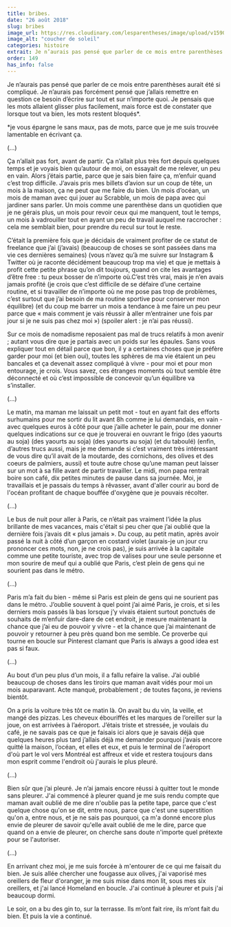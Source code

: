 ```yaml
---
title: bribes.
date: "26 août 2018"
slug: bribes
image_url: https://res.cloudinary.com/lesparentheses/image/upload/v1590978432/149_bribes/lesparentheses_birbes-alaune.jpg
image_alt: "coucher de soleil"
categories: histoire
extrait: Je n’aurais pas pensé que parler de ce mois entre parenthèses aurait été si compliqué. Je n’aurais pas forcément pensé que j’allais remettre en question ce besoin d’écrire sur tout et sur n’importe quoi. Je pensais que les mots allaient glisser plus facilement, mais force est de constater que lorsque tout va bien, les mots restent bloqués.
order: 149
has_info: false
---
```


<div class="main-container">
  <section class="single-post--section">
    <p class="single-post--text">
      Je n’aurais pas pensé que parler de ce mois entre parenthèses aurait été si compliqué. Je n’aurais pas forcément pensé que j’allais remettre en question ce besoin d’écrire sur tout et sur n’importe quoi. Je pensais que les mots allaient glisser plus facilement, mais force est de constater que lorsque tout va bien, les mots restent bloqués*.
    </p>
    <p class="single-post--text">
      *je vous épargne le sans maux, pas de mots, parce que je me suis trouvée lamentable en écrivant ça.
    </p>
    <p class="single-post--text">(...)</p>
  </section>
  <section class="single-post--section">
    <p class="single-post--text">
      Ça n’allait pas fort, avant de partir. Ça n’allait plus très fort depuis quelques temps et je voyais bien qu’autour de moi, on essayait de me relever, un peu en vain. Alors j’étais partie, parce que je sais bien faire ça, m’enfuir quand c’est trop difficile. J’avais pris mes billets d’avion sur un coup de tête, un mois à la maison, ça ne peut que me faire du bien. Un mois d’océan, un mois de maman avec qui jouer au Scrabble, un mois de papa avec qui jardiner sans parler. Un mois comme une parenthèse dans un quotidien que je ne gérais plus, un mois pour revoir ceux qui me manquent, tout le temps, un mois à vadrouiller tout en ayant un peu de travail auquel me raccrocher : cela me semblait bien, pour prendre du recul sur tout le reste.
    </p>
    <p class="single-post--text">
      C’était la première fois que je décidais de vraiment profiter de ce statut de freelance que j’ai (j’avais) (beaucoup de choses se sont passées dans ma vie ces dernières semaines) (vous n’avez qu’à me suivre sur Instagram & Twitter où je raconte décidément beaucoup trop ma vie) et que je mettais à profit cette petite phrase qu’on dit toujours, quand on cite les avantages d’être free : tu peux bosser de n’importe où.C’est très vrai, mais je n’en avais jamais profité (je crois que c’est difficile de se défaire d’une certaine routine, et si travailler de n’importe où ne me pose pas trop de problèmes, c’est surtout que j’ai besoin de ma routine sportive pour conserver mon équilibre) (et du coup me barrer un mois a tendance à me faire un peu peur parce que « mais comment je vais réussir à aller m’entrainer une fois par jour si je ne suis pas chez moi ») (spoiler alert : je n’ai pas réussi).
    </p>
    <p class="single-post--text">
      Sur ce mois de nomadisme reposaient pas mal de trucs relatifs à mon avenir ; autant vous dire que je partais avec un poids sur les épaules. Sans vous expliquer tout en détail parce que bon, il y a certaines choses que je préfère garder pour moi (et bien oui), toutes les sphères de ma vie étaient un peu bancales et ça devenait assez compliqué à vivre - pour moi et pour mon entourage, je crois. Vous savez, ces étranges moments où tout semble être déconnecté et où c’est impossible de concevoir qu’un équilibre va s’installer.
    </p>
    <p class="single-post--text">
      (...)
    </p>
  </section>
  <section class="single-post--section">
    <p class="single-post--text">
      Le matin, ma maman me laissait un petit mot - tout en ayant fait des efforts surhumains pour me sortir du lit avant 8h comme je lui demandais, en vain - avec quelques euros à côté pour que j’aille acheter le pain, pour me donner quelques indications sur ce que je trouverai en ouvrant le frigo (des yaourts au soja) (des yaourts au soja) (des yaourts au soja) (et du taboulé) (enfin, d’autres trucs aussi, mais je me demande si c’est vraiment très intéressant de vous dire qu’il avait de la moutarde, des cornichons, des olives et des coeurs de palmiers, aussi) et toute autre chose qu’une maman peut laisser sur un mot à sa fille avant de partir travailler. Le midi, mon papa rentrait boire son café, dix petites minutes de pause dans sa journée. Moi, je travaillais et je passais du temps à rêvasser, avant d'aller courir au bord de l'océan profitant de chaque bouffée d'oxygène que je pouvais récolter.
    </p>
    <p class="single-post--text">
      (...)
    </p>
  </section>
  <section class="single-post--section">
    <p class="single-post--text">
      Le bus de nuit pour aller à Paris, ce n’était pas vraiment l’idée la plus brillante de mes vacances, mais c'était si peu cher que j’ai oublié que la dernière fois j’avais dit « plus jamais ». Du coup, au petit matin, après avoir passé la nuit à côté d’un garçon en costard violet (aurais-je un jour cru prononcer ces mots, non, je ne crois pas), je suis arrivée à la capitale comme une petite touriste, avec trop de valises pour une seule personne et mon sourire de meuf qui a oublié que Paris, c’est plein de gens qui ne sourient pas dans le métro.
    </p>
    <p class="single-post--text">
      (...)
    </p>
  </section>
  <section class="single-post--section">
    <p class="single-post--text">
      Paris m’a fait du bien - même si Paris est plein de gens qui ne sourient pas dans le métro. J’oublie souvent à quel point j’ai aimé Paris, je crois, et si les derniers mois passés là bas lorsque j’y vivais étaient surtout ponctués de souhaits de m’enfuir dare-dare de cet endroit, je mesure maintenant la chance que j’ai eu de pouvoir y vivre - et la chance que j’ai maintenant de pouvoir y retourner à peu près quand bon me semble. Ce proverbe qui tourne en boucle sur Pinterest clamant que Paris is always a good idea est pas si faux.
    </p>
    <p class="single-post--text">
      (...)
    </p>
  </section>
  <section class="single-post--section">
    <p class="single-post--text">
      Au bout d’un peu plus d’un mois, il a fallu refaire la valise. J’ai oublié beaucoup de choses dans les tiroirs que maman avait vidés pour moi un mois auparavant. Acte manqué, probablement ; de toutes façons, je reviens bientôt.
    </p>
    <p class="single-post--text">
      On a pris la voiture très tôt ce matin là. On avait bu du vin, la veille, et mangé des pizzas. Les cheveux ébouriffés et les marques de l’oreiller sur la joue, on est arrivées à l’aéroport. J’étais triste et stressée, je voulais du café, je ne savais pas ce que je faisais ici alors que je savais déjà que quelques heures plus tard j’allais déjà me demander pourquoi j’avais encore quitté la maison, l’océan, et elles et eux, et puis le terminal de l'aéroport d'où part le vol vers Montréal est affreux et vide et restera toujours dans mon esprit comme l'endroit où j'aurais le plus pleuré.
    </p>
    <p class="single-post--text">
      (...)
    </p>
  </section>
  <section class="single-post--section">
    <p class="single-post--text">
      Bien sûr que j’ai pleuré. Je n’ai jamais encore réussi à quitter tout le monde sans pleurer. J'ai commencé à pleurer quand je me suis rendu compte que maman avait oublié de me dire n'oublie pas la petite tape, parce que c'est quelque chose qu'on se dit, entre nous, parce que c'est une superstition qu'on a, entre nous, et je ne sais pas pourquoi, ça m'a donné encore plus envie de pleurer de savoir qu'elle avait oublié de me le dire, parce que quand on a envie de pleurer, on cherche sans doute n'importe quel prétexte pour se l'autoriser.
    </p>
    <p class="single-post--text">
      (...)
    </p>
  </section>
  <section class="single-post--section">
    <p class="single-post--text">
      En arrivant chez moi, je me suis forcée à m'entourer de ce qui me faisait du bien. Je suis allée chercher une fougasse aux olives, j'ai vaporisé mes oreillers de fleur d'oranger, je me suis mise dans mon lit, sous mes six oreillers, et j'ai lancé Homeland en boucle. J'ai continué à pleurer et puis j'ai beaucoup dormi.
    </p>
    <p class="single-post--text">
      Le soir, on a bu des gin to, sur la terrasse. Ils m’ont fait rire, ils m’ont fait du bien. Et puis la vie a continué.
    </p>
  </section>
</div>
